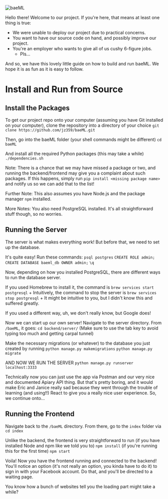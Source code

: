 ![baeML](https://i.imgur.com/rHwT8uD.png)

Hello there! Welcome to our project. If you're here, that means at least one thing is true:

+ We were unable to deploy our project due to practical concerns.
+ You want to have our source code on hand, and possibly improve our project.
+ You're an employer who wants to give all of us cushy 6-figure jobs.
	+ Pls...

And so, we have this lovely little guide on how to build and run baeML. We hope it is as fun as it is easy to follow.

# Install and Run from Source
## Install the Packages
To get our project repo onto your computer (assuming you have Git installed on your computer), clone the repository into a directory of your choice
`git clone https://github.com/jz359/baeML.git`

Then, go into the baeML folder (your shell commands might be different)
`cd baeML`

And install all the required Python packages (this may take a while)
`./dependencies.sh`


Note: There is a chance that we may have missed a package or two, and running the backend/frontend may give you a complaint about such packages. If this happens, simply run `pip install <missing package name>` and notify us so we can add that to the list!

Further Note: This also assumes you have Node.js and the package manager `npm` installed.

More Notes: You also need PostgreSQL installed. It's all straightforward stuff though, so no worries.

## Running the Server
The server is what makes everything work! But before that, we need to set up the database.

It's quite easy! Run these commands:
`psql postgres`
`CREATE ROLE admin;`
`CREATE DATABASE baeml_db OWNER admin;`
`\q`

Now, depending on how you installed PostgreSQL, there are different ways to run the database server. 

If you used Homebrew to install it, the command is `brew services start postgresql`
	+ Intuitively, the command to stop the server is `brew services stop postgresql`
		+ It might be intuitive to you, but I didn't know this and suffered greatly.

If you used a different way, uh, we don't really know, but Google does!

Now we can start up our own server! Navigate to the server directory. From `/baeML`, it goes:
`cd backend/server/`
(Make sure to use the tab key to avoid typing too much and getting carpal tunnel)

Make the necessary migrations (or whatever) to the database you just created by running
`python manage.py makemigrations`
`python manage.py migrate`

AND NOW WE RUN THE SERVER
`python manage.py runserver localhost:3333`

Technically now you can just use the app via Postman and our very nice and documented Apiary API thing. But that's pretty boring, and it would make Eric and Janice really sad because they went through the trouble of learning (and using!!) React to give you a really nice user experience. So, we continue onto...

## Running the Frontend
Navigate back to the `/baeML` directory. From there, go to the `index` folder via
`cd index`

Unlike the backend, the frontend is very straightforward to run (if you have installed Node and npm like we told you to)
`npm install` (if you're running this for the first time)
`npm start`

Voila! Now you have the frontend running and connected to the backend! You'll notice an option (it's not really an option, you kinda have to do it) to sign in with your Facebook account. Do that, and you'll be directed to a waiting page.

You know how a bunch of websites tell you the loading part might take a while? 